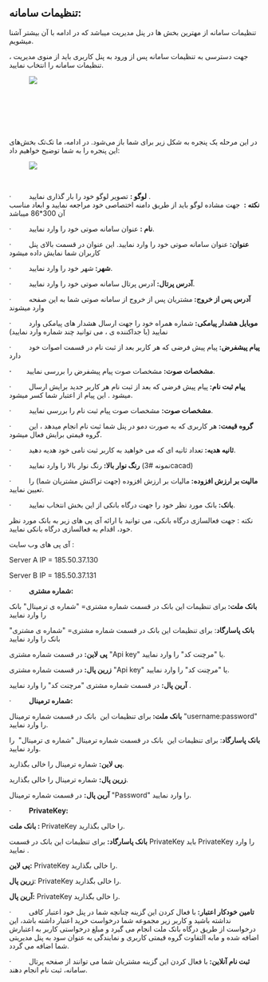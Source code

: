 <h2>تنظیمات سامانه:</h2><p>تنظیمات سامانه از مهترین بخش ها در پنل مدیریت میباشد که در ادامه با آن بیشتر آشنا میشویم.</p><p>جهت دسترسی به تنظیمات سامانه پس از ورود به پنل کاربری باید از منوی مدیریت ، تنظیمات سامانه را انتخاب نمایید.</p><figure class="image"><img src="http://portal.avanak.ir/Content/AceAdmin/help/8d4c1b79de344534ab1e59d77f98bdff.bmp"></figure><p>&nbsp;</p><p>&nbsp;</p><p>&nbsp;</p><p>در این مرحله یک پنجره‌ به شکل زیر برای شما باز می‌شود. در ادامه، ما تک‌تک بخش‌های این پنجره را به شما توضیح خواهیم داد:</p><figure class="image"><img src="http://portal.avanak.ir/Content/AceAdmin/help/89320470c14c4084a326678ba2e53be3.bmp"></figure><p>&nbsp;</p><p>·&nbsp;&nbsp;&nbsp;&nbsp;&nbsp;&nbsp;&nbsp;&nbsp; <strong>لوگو :</strong> تصویر لوگو خود را بار گذاری نمایید .<br><strong>نکته :</strong>&nbsp; جهت مشاده لوگو باید از طریق دامنه اختصاصی خود مراجعه نمایید و ابعاد مناسب آن 300*86 میباشد</p><p>·&nbsp;&nbsp;&nbsp;&nbsp;&nbsp;&nbsp;&nbsp;&nbsp; <strong>نام : </strong>عنوان سامانه صوتی خود را وارد نمایید.</p><p>·&nbsp;&nbsp;&nbsp;&nbsp;&nbsp;&nbsp;&nbsp;&nbsp; <strong>عنوان: </strong>عنوان سامانه صوتی خود را وارد نمایید. این عنوان در قسمت بالای پنل کاربران شما نمایش داده میشود</p><p>·&nbsp;&nbsp;&nbsp;&nbsp;&nbsp;&nbsp;&nbsp;&nbsp; <strong>شهر: </strong>شهر خود را وارد نمایید.</p><p>·&nbsp;&nbsp;&nbsp;&nbsp;&nbsp;&nbsp;&nbsp;&nbsp; <strong>آدرس پرتال: </strong>آدرس پرتال سامانه صوتی خود را وارد نمایید.</p><p>·&nbsp;&nbsp;&nbsp;&nbsp;&nbsp;&nbsp;&nbsp;&nbsp; <strong>آدرس پس از خروج: </strong>مشتریان پس از خروج از سامانه صوتی شما به این صفحه وارد میشوند</p><p>·&nbsp;&nbsp;&nbsp;&nbsp;&nbsp;&nbsp;&nbsp;&nbsp; <strong>موبایل هشدار پیامکی: </strong>شماره همراه خود را جهت ارسال هشدار های پیامکی وارد نمایید (با جداکننده ی ، می توانید چند شماره وارد نمایید)</p><p>·&nbsp;&nbsp;&nbsp;&nbsp;&nbsp;&nbsp;&nbsp;&nbsp; <strong>پیام پیشفرض: </strong>پیام پیش فرضی که هر کاربر بعد از ثبت نام در قسمت اصوات خود دارد</p><p><strong>·&nbsp;&nbsp;&nbsp;&nbsp;&nbsp;&nbsp;&nbsp;&nbsp; مشخصات صوت: </strong>مشخصات صوت پیام پیشفرض را بررسی نمایید.</p><p>·&nbsp;&nbsp;&nbsp;&nbsp;&nbsp;&nbsp;&nbsp;&nbsp; <strong>پیام ثبت نام: </strong>پیام پیش فرضی که بعد از ثبت نام هر کاربر جدید برایش ارسال میشود . این پیام از اعتبار شما کسر میشود.</p><p>·&nbsp;&nbsp;&nbsp;&nbsp;&nbsp;&nbsp;&nbsp;&nbsp; <strong>مشخصات صوت:</strong> مشخصات صوت پیام ثبت نام را بررسی نمایید.</p><p>·&nbsp;&nbsp;&nbsp;&nbsp;&nbsp;&nbsp;&nbsp;&nbsp; <strong>گروه قیمت: </strong>هر کاربری که به صورت دمو در پنل شما ثبت نام انجام میدهد ، این گروه قیمتی برایش فعال میشود.</p><p>·&nbsp;&nbsp;&nbsp;&nbsp;&nbsp;&nbsp;&nbsp;&nbsp; <strong>ثانیه هدیه: </strong>تعداد ثانیه ای که می خواهید به کاربر ثبت نامی خود هدیه دهید.</p><p>·&nbsp;&nbsp;&nbsp;&nbsp;&nbsp;&nbsp;&nbsp;&nbsp; <strong>رنگ نوار بالا: </strong>رنگ نوار بالا را وارد نمایید (نمونه #3cacad)</p><p>·&nbsp;&nbsp;&nbsp;&nbsp;&nbsp;&nbsp;&nbsp;&nbsp; <strong>مالیت بر ارزش افزوده: </strong>مالیات بر ارزش افزوده (جهت تراکنش مشتریان شما) را تعیین نمایید.</p><p>·&nbsp;&nbsp;&nbsp;&nbsp;&nbsp;&nbsp;&nbsp;&nbsp; <strong>بانک: </strong>بانک مورد نظر خود را جهت درگاه بانکی از این بخش انتخاب نمایید.</p><p>نکته : جهت فعالسازی درگاه بانکی، می توانید با ارائه آی پی های زیر به بانک مورد نظر خود، اقدام به فعالسازی درگاه بانکی نمایید.</p><p>آی پی های وب سایت :</p><p>Server A IP = 185.50.37.130</p><p>Server B IP = 185.50.37.131</p><p>·&nbsp;&nbsp;&nbsp;&nbsp;&nbsp;&nbsp;&nbsp;&nbsp; <strong>شماره مشتری:</strong></p><p><strong>بانک ملت: </strong>برای تنظیمات این بانک در قسمت شماره مشتری= "شماره ی ترمینال" بانک را وارد نمایید</p><p><strong>بانک پاسارگاد</strong>: برای تنظیمات این بانک در قسمت شماره مشتری= "شماره ی مشتری" بانک را وارد نمایید</p><p><strong>پی لاین:</strong> در قسمت شماره مشتری "Api key" یا "مرچنت کد" را وارد نمایید.</p><p><strong>زرین پال:</strong> در قسمت شماره مشتری "Api key" یا "مرچنت کد" را وارد نمایید.</p><p><strong>آرین پال:</strong> در قسمت شماره مشتری "مرچنت کد" را وارد نمایید .</p><p>·&nbsp;&nbsp;&nbsp;&nbsp;&nbsp;&nbsp;&nbsp;&nbsp; <strong>شماره ترمینال:</strong></p><p><strong>بانک ملت: </strong>برای تنظیمات این &nbsp;بانک در قسمت شماره ترمینال "username:password"&nbsp; را وارد نمایید.</p><p><strong>بانک پاسارگاد</strong>: برای تنظیمات این &nbsp;بانک در قسمت شماره ترمینال "شماره ی ترمینال"&nbsp; را وارد نمایید.</p><p><strong>پی لاین:</strong> شماره ترمینال را خالی بگذارید.</p><p><strong>زرین پال:</strong> شماره ترمینال را خالی بگذارید.</p><p><strong>آرین پال:</strong> در قسمت شماره ترمینال "Password" را وارد نمایید.</p><p>·&nbsp;&nbsp;&nbsp;&nbsp;&nbsp;&nbsp;&nbsp;&nbsp; <strong>PrivateKey:</strong></p><p><strong>بانک ملت : </strong>PrivateKey را خالی بگذارید.</p><p><strong>بانک پاسارگاد:</strong> برای تنظیمات این بانک در قسمت PrivateKey باید PrivateKey را وارد نمایید .</p><p><strong>پی لاین:</strong> PrivateKey را خالی بگذارید.</p><p><strong>زرین پال</strong>: PrivateKey را خالی بگذارید.</p><p><strong>آرین پال:</strong> PrivateKey را خالی بگذارید.</p><p>·&nbsp;&nbsp;&nbsp;&nbsp;&nbsp;&nbsp;&nbsp;&nbsp; <strong>تامین خودکار اعتبار: </strong>با فعال کردن این گزینه چنانچه شما در پنل خود اعتبار کافی نداشته باشید و کاربر زیر مجموعه شما درخواست خرید اعتبار داشته باشد، این درخواست از طریق درگاه بانک ملت انجام می گیرد و مبلغ درخواستی کاربر به اعتبارش اضافه شده و مابه التفاوت گروه قیمتی کاربری و نمایندگی به عنوان سود به پنل مدیریتی شما اضافه می گردد.</p><p>·&nbsp;&nbsp;&nbsp;&nbsp;&nbsp;&nbsp;&nbsp;&nbsp; <strong>ثبت نام آنلاین: </strong>با فعال کردن این گزینه مشتریان شما می توانند از صفحه پرتال سامانه، ثبت نام انجام دهند.</p>
